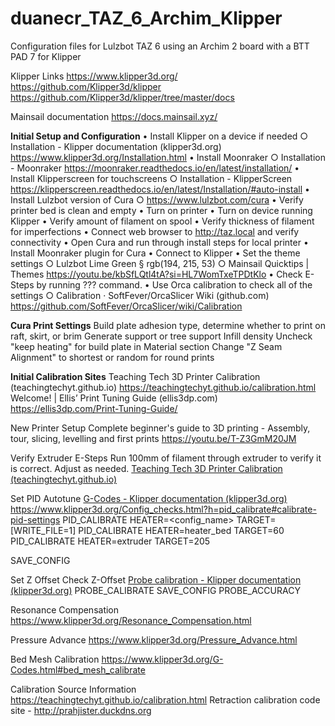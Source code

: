 # duanecr_TAZ_6_Archim_Klipper
Configuration files for Lulzbot TAZ 6 using an Archim 2 board with a BTT PAD 7 for Klipper

Klipper Links
https://www.klipper3d.org/
https://github.com/Klipper3d/klipper
https://github.com/Klipper3d/klipper/tree/master/docs

Mainsail documentation
https://docs.mainsail.xyz/

**Initial Setup and Configuration**
• Install Klipper on a device if needed
○ Installation - Klipper documentation (klipper3d.org)
https://www.klipper3d.org/Installation.html
• Install Moonraker
	○ Installation - Moonraker
	https://moonraker.readthedocs.io/en/latest/installation/
• Install Klipperscreen for touchscreens
	○ Installation - KlipperScreen
	https://klipperscreen.readthedocs.io/en/latest/Installation/#auto-install
• Install Lulzbot version of Cura
	○ https://www.lulzbot.com/cura
• Verify printer bed is clean and empty
• Turn on printer
• Turn on device running Klipper
• Verify amount of filament on spool
• Verify thickness of filament for imperfections
• Connect web browser to http://taz.local and verify connectivity
• Open Cura and run through install steps for local printer
• Install Moonraker plugin for Cura
• Connect to Klipper
• Set the theme settings
	○ Lulzbot Lime Green
		§ rgb(194, 215, 53)
		○ Mainsail Quicktips | Themes
	https://youtu.be/kbSfLQtl4tA?si=HL7WomTxeTPDtKlo
	• Check E-Steps by running ??? command.
	• Use Orca calibration to check all of the settings
		○ Calibration · SoftFever/OrcaSlicer Wiki (github.com)
  		https://github.com/SoftFever/OrcaSlicer/wiki/Calibration

**Cura Print Settings**
Build plate adhesion type, determine whether to print on raft, skirt, or brim
Generate support or tree support
Infill density
Uncheck "keep heating" for build plate in Material section
Change "Z Seam Alignment" to shortest or random for round prints
 
**Initial Calibration Sites**
Teaching Tech 3D Printer Calibration (teachingtechyt.github.io)
https://teachingtechyt.github.io/calibration.html
Welcome! | Ellis’ Print Tuning Guide (ellis3dp.com)
https://ellis3dp.com/Print-Tuning-Guide/
 
New Printer Setup
Complete beginner's guide to 3D printing - Assembly, tour, slicing, levelling and first prints
https://youtu.be/T-Z3GmM20JM
 
Verify Extruder E-Steps
Run 100mm of filament through extruder to verify it is correct.  Adjust as needed.
[Teaching Tech 3D Printer Calibration (teachingtechyt.github.io)](https://teachingtechyt.github.io/calibration.html#esteps)

 
Set PID Autotune
[G-Codes - Klipper documentation (klipper3d.org)](https://www.klipper3d.org/G-Codes.html#pid_calibrate_1)
https://www.klipper3d.org/Config_checks.html?h=pid_calibrate#calibrate-pid-settings
PID_CALIBRATE HEATER=<config_name> TARGET=<temperature> [WRITE_FILE=1]
PID_CALIBRATE HEATER=heater_bed TARGET=60
PID_CALIBRATE HEATER=extruder TARGET=205

SAVE_CONFIG

Set Z Offset
Check Z-Offset
[Probe calibration - Klipper documentation (klipper3d.org)](https://www.klipper3d.org/Probe_Calibrate.html?h=z+offset#calibrating-probe-z-offset)
PROBE_CALIBRATE
SAVE_CONFIG
PROBE_ACCURACY

Resonance Compensation
https://www.klipper3d.org/Resonance_Compensation.html

Pressure Advance
https://www.klipper3d.org/Pressure_Advance.html

Bed Mesh Calibration
https://www.klipper3d.org/G-Codes.html#bed_mesh_calibrate
 
Calibration Source Information
https://teachingtechyt.github.io/calibration.html
Retraction calibration code site - http://prahjister.duckdns.org
